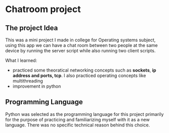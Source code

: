 # Chatroom project

## The project Idea

This was a mini project I made in college for Operating systems subject, using this app we can have a chat room between two people at the same device by running the server script while also running two client scripts.

What I learned:
- practiced some theoratical networking concepts such as **sockets**, **ip address and ports, tcp**. I also practiced operating concepts like multithreading
- improvement in python

## Programming Language

Python was selected as the programming language for this project primarily for the purpose of practicing and familiarizing myself with it as a new language. There was no specific technical reason behind this choice.
